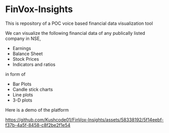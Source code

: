 # FinVox-Insights
This is repository of a POC voice based financial data visualization tool 

We can visualize the following financial data of any publically listed company in NSE,

- Earnings
- Balance Sheet
- Stock Prices
- Indicators and ratios

 in form of 
- Bar Plots
- Candle stick charts
- Line plots
- 3-D plots


Here is a demo of the platform



https://github.com/Kushcode01/FinVox-Insights/assets/58338192/5f14eebf-f37b-4a5f-8458-c8f2be2f1e54


